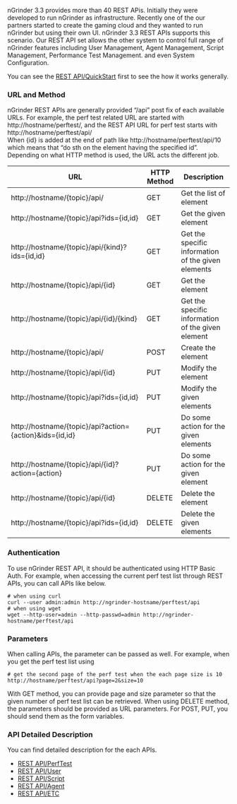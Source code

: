 nGrinder 3.3 provides more than 40 REST APis. Initially they were developed to run nGrinder as infrastructure. Recently one of the our partners started to create the gaming cloud and they wanted to run nGrinder but using their own UI. nGrinder 3.3 REST APIs supports this scenario. Our REST API set allows the other system to control full range of nGrinder features including User Management, Agent Management, Script Management, Performance Test Management. and even System Configuration.

You can see the [REST API/QuickStart](rest-apiquickstart) first to see the how it works generally.

### URL and Method
nGrinder REST APIs are generally provided “/api” post fix of each available URLs. For example, the perf test related URL are started with http://hostname/perftest/, and the REST API URL for perf test starts with http://hostname/perftest/api/  
When {id} is added at the end of path like http://hostname/perftest/api/10 which means that “do sth on the element having the specified id”. Depending on what HTTP method is used, the URL acts the different job.

|URL|HTTP Method|Description|
|---|-----------|-----------|
|http://hostname/{topic}/api/|GET|Get the list of element|
|http://hostname/{topic}/api?ids={id,id}|GET|Get the given element|
|http://hostname/{topic}/api/{kind}?ids={id,id}|GET|Get the specific information of the given elements|
|http://hostname/{topic}/api/{id}|GET|Get the element|
|http://hostname/{topic}/api/{id}/{kind}|GET|Get the specific information of the given element|
|http://hostname/{topic}/api/|POST|Create the element|
|http://hostname/{topic}/api/{id}|PUT|Modify the element|
|http://hostname/{topic}/api?ids={id,id}|PUT|Modify the given elements|
|http://hostname/{topic}/api?action={action}&ids={id,id}|PUT|Do some action for the given elements|
|http://hostname/{topic}/api/{id}?action={action}|PUT|Do some action for the given element|
|http://hostname/{topic}/api/{id}|DELETE|Delete the element|
|http://hostname/{topic}/api?ids={id,id}|DELETE|Delete the given elements|

### Authentication
To use nGrinder REST API, it should be authenticated using HTTP Basic Auth. For example, when accessing the current perf test list through REST APIs, you can call APIs like below.
```
# when using curl
curl --user admin:admin http://ngrinder-hostname/perftest/api
# when using wget
wget --http-user=admin --http-passwd=admin http://ngrinder-hostname/perftest/api
```

### Parameters
When calling APIs, the parameter can be passed as well. For example, when you get the perf test list using
```
# get the second page of the perf test when the each page size is 10
http://hostname/perftest/api?page=2&size=10
```

With GET method, you can provide page and size parameter so that the given number of perf test list can be retrieved. When using DELETE method, the parameters should be provided as URL parameters. For POST, PUT, you should send them as the form variables.

### API Detailed Description
You can find detailed description for the each APIs.
- [REST API/PerfTest](rest-apiperftest)
- [REST API/User](rest-apiuser)
- [REST API/Script](rest-apiscript)
- [REST API/Agent](rest-apiagent)
- [REST API/ETC](rest-apietc)
